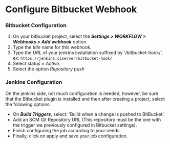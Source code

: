 # Configure Bitbucket Webhook

### Bitbucket Configuration
 1. On your bitbucket project, select the ***Settings > WORKFLOW > Webhooks > Add webhook*** option.
 2. Type the _title_ name for this webhook.
 3. Type the _URL_ of your jenkins installation suffixed by '/bitbucket-hook/', ex: ```https://jenkins.ciserver/bitbucket-hook/```
 4. Select status = _Active_.
 5. Select the option _Repository push_

### Jenkins Configuration
On the jenkins side, not much configuration is needed, however, be sure that the Bitbucket plugin is installed and then after creating a project, select the following options:

 - On ***Build Triggers***, select: 'Build when a change is pushed to BitBucket'.
 - Add an SCM Git Repository URL (This repository must be the one with the trigger we previously configured in Bitbucket settings).
 - Finish configuring the job according to your needs.
 - Finally, click on apply and save your job configuration.
